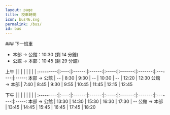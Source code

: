 ```yaml
---
layout: page
title: 校車時間
icon: bus46.svg
permalink: /bus/
id: bus
---
```


<div markdown="1">
### 下一班車

- 本部 → 公館：<span id="ben">10:30 (剩 14 分鐘)</time>
- 公館 → 本部：<span id="gung">10:45 (剩 29 分鐘)</span>

上午        |      |        |        |       |         |         |         |
:---------:|:----:|:------:|:------:|:-----:|:-------:|:-------:|:-------:|:-----:
本部 → 公館 |  --  |  8:30  |  9:30  |   --  |  10:30  |    --   |  12:20  |  12:30
公館 → 本部 | 7:40 |  8:45  |  9:30  |  9:55 |  10:45  |  11:45  |  12:15  |  12:45

下午        |      |        |        |       |         |         |         |
:---------:|:----:|:------:|:------:|:-----:|:-------:|:-------:|:-------:|:-----:
本部 → 公館 |  13:30  |  14:30  |  15:30  |  16:30  |  17:30  |  --
公館 → 本部 |  13:45  |  14:45  |  15:45  |  16:45  |  17:45  |  18:20


<script type="text/javascript">

var today=new Date();

/*
if(today.getDay() === 6 || today.getDay() === 7) document.getElementsByClassName("next")[0].innerHTML = "<h3>假日不發車</h3>";
*/

var currentDateTime = today.getHours()+':'+today.getMinutes();
console.log(currentDateTime);

/* 本部 */
if (today.getHours() > 17 || (today.getHours() > 17 && today.getMinutes() > 30))
	document.getElementById("ben").innerHTML = "<b>本部末班車已過</b>";
else if( today.getHours() < 8)
	document.getElementById("ben").innerHTML = "7:30（約剩下" + ( 8 - today.getHours()) + "小時）";
else if ((today.getHours() == 8 && today.getMinutes() < 30) )
	document.getElementById("ben").innerHTML = "7:30（剩下" + (30 - today.getMinutes()) + "分鐘）";
else
	for (var i = 8; i < 17; i++)
		if ( today.getHours() === i && today.getMinutes() < 30 )
		{
			document.getElementById("ben").innerHTML = i + ":30（剩下" + (30 - today.getMinutes()) + "分鐘）";
			break;
		}
		else if( today.getHours() === i && today.getMinutes() >= 30)
		{
			document.getElementById("ben").innerHTML = (i+1) + ":30（剩下" + (90 - today.getMinutes()) + "分鐘）";
			break;
		}


		/* 公館 */
		if (today.getHours() > 18 || (today.getHours() > 18 && today.getMinutes() > 20))
			document.getElementById("gung").innerHTML = "<b>公館末班車已過</b>";
		else if( today.getHours() < 8)
			document.getElementById("gung").innerHTML = "7:45（約剩下" + ( 8 - today.getHours()) + "小時）";
		else if ((today.getHours() == 8 && today.getMinutes() < 45) )
			document.getElementById("gung").innerHTML = "7:45（剩下" + (45 - today.getMinutes()) + "分鐘）";
		else
			for (var i = 7; i < 17; i++)
				if ( today.getHours() === i && today.getMinutes() < 45 )
				{
					document.getElementById("gung").innerHTML = i + ":45（剩下" + (45 - today.getMinutes()) + "分鐘）";
					break;
				}
				else if( today.getHours() === i && today.getMinutes() >= 45)
				{
					document.getElementById("gung").innerHTML = (i+1) + ":45（剩下" + (105 - today.getMinutes()) + "分鐘）";
					break;
				}
</script>

